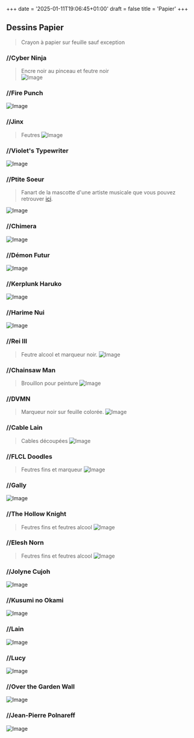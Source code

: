 +++
date = '2025-01-11T19:06:45+01:00'
draft = false
title = 'Papier'
+++

## Dessins Papier

> Crayon à papier sur feuille sauf exception

###  //Cyber Ninja
>  Encre noir au pinceau et feutre noir  
![Image](/img/grayfox.jpg "gray fox")

###  //Fire Punch
![Image](/img/firepunch.jpg "fire punch")

###  //Jinx
>  Feutres
![Image](/img/jinxhood.jpg "jinx")

###  //Violet's Typewriter
![Image](/img/violet.jpg "violet evergarden")

###  //Ptite Soeur
> Fanart de la mascotte d'une artiste musicale que vous pouvez retrouver [ici](https://soundcloud.com/ptite-soeur).  

![Image](/img/tuermacron.jpg "ptite soeur")

###  //Chimera
![Image](/img/chimera.jpg "chimère")

###  //Démon Futur
![Image](/img/future.jpg "démon futur")

###  //Kerplunk Haruko
![Image](/img/haruko.jpg "haruko")

###  //Harime Nui 
![Image](/img/nui.jpg "harime nui")

###  //Rei III
> Feutre alcool et marqueur noir.
![Image](/img/reiIII.jpg "IIIrd impact")

###  //Chainsaw Man 
> Brouillon pour peinture
![Image](/img/chainsaw2.jpg "chainsaw man")

###  //DVMN
> Marqueur noir sur feuille colorée.
![Image](/img/devilman.jpg "devilman")

###  //Cable Lain
> Cables découpées
![Image](/img/lain2.jpg "lain")

###  //FLCL Doodles
> Feutres fins et marqueur
![Image](/img/flcl.jpg "FLCL")

###  //Gally
![Image](/img/gally.jpg "gally")

###  //The Hollow Knight
> Feutres fins et feutres alcool
![Image](/img/hollowknight2.jpg "hollow knight")

###  //Elesh Norn
> Feutres fins et feutres alcool
![Image](/img/lesbestiolesdemagic.jpg "elesh norn")

###  //Jolyne Cujoh
![Image](/img/jolyne.jpg "jolyne")

###  //Kusumi no Okami
![Image](/img/lebosslà.jpg "kusumi no okami")

###  //Lain
![Image](/img/lain1.jpg "lain")

###  //Lucy
![Image](/img/lucy.jpg "lucy")

###  //Over the Garden Wall
![Image](/img/overthegardenwall.jpg "wayward soul")

###  //Jean-Pierre Polnareff
![Image](/img/polnareff.jpg "jean pierre polnareff")



